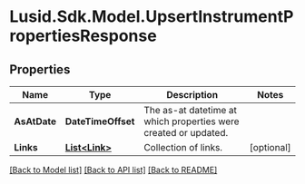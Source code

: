 # Lusid.Sdk.Model.UpsertInstrumentPropertiesResponse

## Properties

Name | Type | Description | Notes
------------ | ------------- | ------------- | -------------
**AsAtDate** | **DateTimeOffset** | The as-at datetime at which properties were created or updated. | 
**Links** | [**List&lt;Link&gt;**](Link.md) | Collection of links. | [optional] 

[[Back to Model list]](../README.md#documentation-for-models) [[Back to API list]](../README.md#documentation-for-api-endpoints) [[Back to README]](../README.md)

